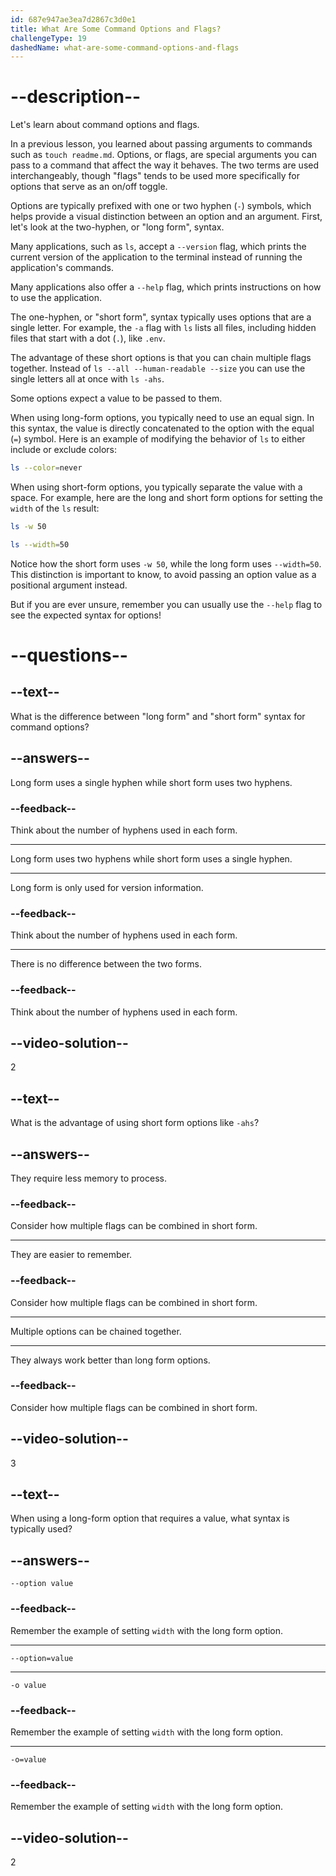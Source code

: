 ```yaml
---
id: 687e947ae3ea7d2867c3d0e1
title: What Are Some Command Options and Flags?
challengeType: 19
dashedName: what-are-some-command-options-and-flags
---
```


# --description--

Let's learn about command options and flags.

In a previous lesson, you learned about passing arguments to commands such as `touch readme.md`. Options, or flags, are special arguments you can pass to a command that affect the way it behaves. The two terms are used interchangeably, though "flags" tends to be used more specifically for options that serve as an on/off toggle.

Options are typically prefixed with one or two hyphen (`-`) symbols, which helps provide a visual distinction between an option and an argument. First, let's look at the two-hyphen, or "long form", syntax.

Many applications, such as `ls`, accept a `--version` flag, which prints the current version of the application to the terminal instead of running the application's commands.

Many applications also offer a `--help` flag, which prints instructions on how to use the application.

The one-hyphen, or "short form", syntax typically uses options that are a single letter. For example, the `-a` flag with `ls` lists all files, including hidden files that start with a dot (`.`), like `.env`.

The advantage of these short options is that you can chain multiple flags together. Instead of `ls --all --human-readable --size` you can use the single letters all at once with `ls -ahs`.

Some options expect a value to be passed to them.

When using long-form options, you typically need to use an equal sign. In this syntax, the value is directly concatenated to the option with the equal (`=`) symbol. Here is an example of modifying the behavior of `ls` to either include or exclude colors:

```bash
ls --color=never
```

When using short-form options, you typically separate the value with a space. For example, here are the long and short form options for setting the `width` of the `ls` result:

```bash
ls -w 50
```

```bash
ls --width=50
```

Notice how the short form uses `-w 50`, while the long form uses `--width=50`. This distinction is important to know, to avoid passing an option value as a positional argument instead.

But if you are ever unsure, remember you can usually use the `--help` flag to see the expected syntax for options!

# --questions--

## --text--

What is the difference between "long form" and "short form" syntax for command options?

## --answers--

Long form uses a single hyphen while short form uses two hyphens.

### --feedback--

Think about the number of hyphens used in each form.

---

Long form uses two hyphens while short form uses a single hyphen.

---

Long form is only used for version information.

### --feedback--

Think about the number of hyphens used in each form.

---

There is no difference between the two forms.

### --feedback--

Think about the number of hyphens used in each form.

## --video-solution--

2

## --text--

What is the advantage of using short form options like `-ahs`?

## --answers--

They require less memory to process.

### --feedback--

Consider how multiple flags can be combined in short form.

---

They are easier to remember.

### --feedback--

Consider how multiple flags can be combined in short form.

---

Multiple options can be chained together.

---

They always work better than long form options.

### --feedback--

Consider how multiple flags can be combined in short form.

## --video-solution--

3

## --text--

When using a long-form option that requires a value, what syntax is typically used?

## --answers--

`--option value`

### --feedback--

Remember the example of setting `width` with the long form option.

---

`--option=value`

---

`-o value`

### --feedback--

Remember the example of setting `width` with the long form option.

---

`-o=value`

### --feedback--

Remember the example of setting `width` with the long form option.

## --video-solution--

2
